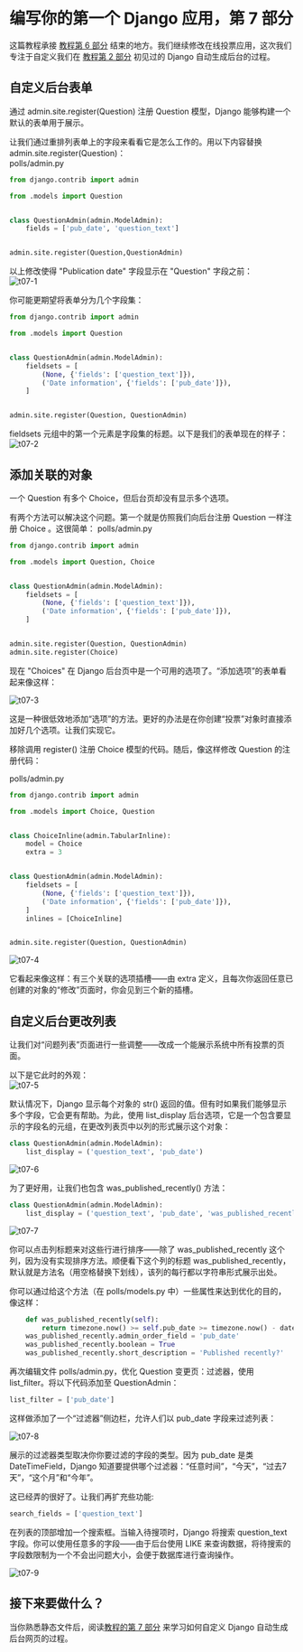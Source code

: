 # 编写你的第一个 Django 应用，第 7 部分

这篇教程承接 [教程第 6 部分](tutorial06.md)  结束的地方。我们继续修改在线投票应用，这次我们专注于自定义我们在 [教程第 2 部分](tutorial02.md)  初见过的 Django 自动生成后台的过程。


## 自定义后台表单

通过 admin.site.register(Question) 注册 Question 模型，Django 能够构建一个默认的表单用于展示。

让我们通过重排列表单上的字段来看看它是怎么工作的。用以下内容替换 admin.site.register(Question)：  
polls/admin.py
```python
from django.contrib import admin

from .models import Question


class QuestionAdmin(admin.ModelAdmin):
    fields = ['pub_date', 'question_text']


admin.site.register(Question,QuestionAdmin)

```
以上修改使得 "Publication date" 字段显示在 "Question" 字段之前：  
![t07-1](_images/t07-1.jpg)

你可能更期望将表单分为几个字段集：
```python
from django.contrib import admin

from .models import Question


class QuestionAdmin(admin.ModelAdmin):
    fieldsets = [
        (None, {'fields': ['question_text']}),
        ('Date information', {'fields': ['pub_date']}),
    ]


admin.site.register(Question, QuestionAdmin)

```

fieldsets 元组中的第一个元素是字段集的标题。以下是我们的表单现在的样子：  
![t07-2](_images/t07-2.jpg)

## 添加关联的对象

一个 Question 有多个 Choice，但后台页却没有显示多个选项。

有两个方法可以解决这个问题。第一个就是仿照我们向后台注册 Question 一样注册 Choice 。这很简单：
polls/admin.py
```python
from django.contrib import admin

from .models import Question, Choice


class QuestionAdmin(admin.ModelAdmin):
    fieldsets = [
        (None, {'fields': ['question_text']}),
        ('Date information', {'fields': ['pub_date']}),
    ]


admin.site.register(Question, QuestionAdmin)
admin.site.register(Choice)

```

现在 "Choices" 在 Django 后台页中是一个可用的选项了。“添加选项”的表单看起来像这样：

![t07-3](_images/t07-3.jpg)

这是一种很低效地添加“选项”的方法。更好的办法是在你创建“投票”对象时直接添加好几个选项。让我们实现它。

移除调用 register() 注册 Choice 模型的代码。随后，像这样修改 Question 的注册代码：

polls/admin.py

```python
from django.contrib import admin

from .models import Choice, Question


class ChoiceInline(admin.TabularInline):
    model = Choice
    extra = 3


class QuestionAdmin(admin.ModelAdmin):
    fieldsets = [
        (None, {'fields': ['question_text']}),
        ('Date information', {'fields': ['pub_date']}),
    ]
    inlines = [ChoiceInline]


admin.site.register(Question, QuestionAdmin)
```
![t07-4](_images/t07-4.jpg)

它看起来像这样：有三个关联的选项插槽——由 extra 定义，且每次你返回任意已创建的对象的“修改”页面时，你会见到三个新的插槽。

## 自定义后台更改列表

让我们对“问题列表”页面进行一些调整——改成一个能展示系统中所有投票的页面。

以下是它此时的外观：  
![t07-5](_images/t07-5.jpg)

默认情况下，Django 显示每个对象的 str() 返回的值。但有时如果我们能够显示多个字段，它会更有帮助。为此，使用 list_display 后台选项，它是一个包含要显示的字段名的元组，在更改列表页中以列的形式展示这个对象：
```python
class QuestionAdmin(admin.ModelAdmin):
    list_display = ('question_text', 'pub_date')
```
![t07-6](_images/t07-6.jpg)

为了更好用，让我们也包含  was_published_recently() 方法：
```python
class QuestionAdmin(admin.ModelAdmin):
    list_display = ('question_text', 'pub_date', 'was_published_recently')
```
![t07-7](_images/t07-7.jpg)

你可以点击列标题来对这些行进行排序——除了 was_published_recently 这个列，因为没有实现排序方法。顺便看下这个列的标题 was_published_recently，默认就是方法名（用空格替换下划线），该列的每行都以字符串形式展示出处。

你可以通过给这个方法（在 polls/models.py 中）一些属性来达到优化的目的，像这样：

```python
    def was_published_recently(self):
        return timezone.now() >= self.pub_date >= timezone.now() - datetime.timedelta(days=1)
    was_published_recently.admin_order_field = 'pub_date'
    was_published_recently.boolean = True
    was_published_recently.short_description = 'Published recently?'
```

再次编辑文件 polls/admin.py，优化 Question 变更页：过滤器，使用 list_filter。将以下代码添加至 QuestionAdmin：

```python
list_filter = ['pub_date']
```

这样做添加了一个“过滤器”侧边栏，允许人们以 pub_date 字段来过滤列表：

![t07-8](_images/t07-8.jpg)

展示的过滤器类型取决你你要过滤的字段的类型。因为 pub_date 是类 DateTimeField，Django 知道要提供哪个过滤器：“任意时间”，“今天”，“过去7天”，“这个月”和“今年”。

这已经弄的很好了。让我们再扩充些功能:

```python
search_fields = ['question_text']
```

在列表的顶部增加一个搜索框。当输入待搜项时，Django 将搜索 question_text 字段。你可以使用任意多的字段——由于后台使用 LIKE 来查询数据，将待搜索的字段数限制为一个不会出问题大小，会便于数据库进行查询操作。

![t07-9](_images/t07-9.jpg)

## 接下来要做什么？

当你熟悉静态文件后，阅读[教程的第 7 部分](tutorial07.md)  来学习如何自定义 Django 自动生成后台网页的过程。